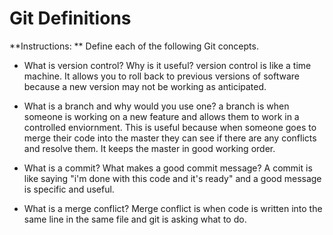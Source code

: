 # Git Definitions

**Instructions: ** Define each of the following Git concepts.

* What is version control?  Why is it useful?
version control is like a time machine.  It allows you to roll back to previous versions of software because a new version may not be working as anticipated.

* What is a branch and why would you use one?
a branch is when someone is working on a new feature and allows them to work in a controlled enviornment. This is useful because when someone goes to merge their code into the master they can see if there are any conflicts and resolve them.  It keeps the master in good working order.

* What is a commit? What makes a good commit message?
A commit is like saying "i'm done with this code and it's ready" and a good message is specific and useful.

* What is a merge conflict?
Merge conflict is when code is written into the same line in the same file and git is asking what to do.